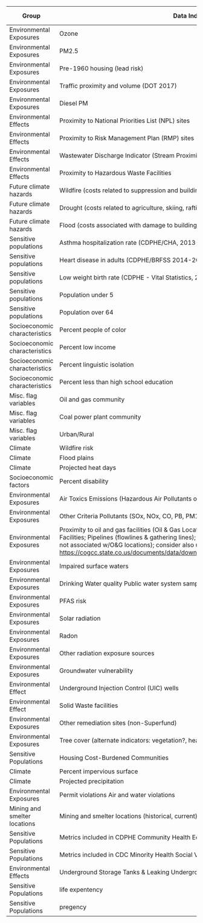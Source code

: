 | Group                         | Data Indicator                                                            | Collected | Function Develop | Priority Level  |
|-------------------------------|---------------------------------------------------------------------------|-----------|------------------|-----------------|
| Environmental Exposures       | Ozone                                                                     | 1         | 0                |         high    |
| Environmental Exposures       | PM2.5                                                                     | 1         | 0                |         high    |
| Environmental Exposures       | Pre-1960 housing (lead risk)                                              | 1         | 0                |         high    |
| Environmental Exposures       | Traffic proximity and volume (DOT 2017)                                   | 1         | 0                |         high    |
| Environmental Exposures       | Diesel PM                                                                 | 1         | 0                |         high    |
| Environmental Effects         | Proximity to National Priorities List (NPL) sites                         | 1         | 1                |         high    |
| Environmental Effects         | Proximity to Risk Management Plan (RMP) sites                             | 1         | 0                |         high    |
| Environmental Effects         | Wastewater Discharge Indicator (Stream Proximity and Toxic Concentration) | 1         | 0                |         high    |
| Environmental Effects         | Proximity to Hazardous Waste Facilities                                   | 1         | 0                |         high    |
| Future climate hazards        | Wildfire (costs related to suppression and buildings)                     | 1         | 0                |         high    |
| Future climate hazards        | Drought (costs related to agriculture, skiing, rafting)                   | 1         | 0                |         high    |
| Future climate hazards        | Flood (costs associated with damage to buildings and infrastructure)      | 1         | 0                |         high    |
| Sensitive populations         | Asthma hospitalization rate (CDPHE/CHA, 2013-2017)                        | 1         | 1                |         high    |
| Sensitive populations         | Heart disease in adults (CDPHE/BRFSS 2014-2017)                           | 1         | 1                |         high    |
| Sensitive populations         | Low weight birth rate (CDPHE - Vital Statistics, 2013-2017                | 1         | 0                |         high    |
| Sensitive populations         | Population under 5                                                        | 1         | 1                |         medium  |
| Sensitive populations         | Population over 64                                                        | 1         | 1                |         medium  |
| Socioeconomic characteristics | Percent people of color                                                   | 1         | 1                |         high    |
| Socioeconomic characteristics | Percent low income                                                        | 1         | 1                |         high    |
| Socioeconomic characteristics | Percent linguistic isolation                                              | 1         | 1                |         high    |
| Socioeconomic characteristics | Percent less than high school education                                   | 1         | 1                |         high    |
| Misc. flag variables          | Oil and gas community                                                     | 0         | 0                |         high    |
| Misc. flag variables          | Coal power plant community                                                | 0         | 0                |         high    |
| Misc. flag variables          | Urban/Rural                                                               | 0         | 0                |         medium  |
| Climate                       | Wildfire risk                                                             | 1         | 1                |         high    |
| Climate                       | Flood plains                                                              | 0         | 0                |         high    |
| Climate                       | Projected heat days                                                       | 0          |0                 |            high |
| Socioeconomic factors         | Percent disability                                                        | 0          |0  | high |
| Environmental Exposures       | Air Toxics Emissions (Hazardous Air Pollutants or "HAPs")                 | 1          |1  | high |
| Environmental Exposures       | Other Criteria Pollutants (SOx, NOx, CO, PB, PM10)                        |  0  |0  | high |
| Environmental Exposures       | Proximity to oil and gas facilities (Oil & Gas Locations; Centralized E&P Waste Management Facilities; Pipelines (flowlines & gathering lines); Open remediation projects; pits; maybe wells not associated w/O&G locations); consider also using COGCC water well data: https://cogcc.state.co.us/documents/data/downloads/environmental/WaterWellDownload.html                                                                       |1  |0  | high |
| Environmental Exposures       | Impaired surface waters                                                   |0  |0  | medium |
| Environmental Exposures       | Drinking Water quality Public water system sample results                 |0  |0  | high |
| Environmental Exposures       | PFAS risk                                                                 |0  |0  | low |
| Environmental Exposures       | Solar radiation                                                           |0  |0  | medium |
| Environmental Exposures       | Radon                                                                     |0  |0  | medium |
| Environmental Exposures       | Other radiation exposure sources                                          | 0 | 0 |  medium |
| Environmental Exposures       | Groundwater vulnerability                                                 |0  |0  | medium |
| Environmental Effect          | Underground Injection Control (UIC) wells                                 |0  |0  |  low |
| Environmental Effect          | Solid Waste facilities                                                    | 0 | 0 |  medium |
| Environmental Exposures       | Other remediation sites (non-Superfund)                                   |0  |0  | medium |
| Environmental Exposures       | Tree cover (alternate indicators: vegetation?, heat surface data?)        | 1 | 0 | medium  |
| Sensitive Populations         | Housing Cost-Burdened Communities                                         |0  |0  | high |
| Climate                       | Percent impervious surface                                                | 1 | 0 | medium  |
| Climate                       | Projected precipitation                                                   |0  |0  | low |
| Environmental Exposures       | Permit violations Air and water violations                                | 0 | 0 | low  |
| Mining and smelter locations  | Mining and smelter locations (historical, current)                        | 0 | 0 | high  |
| Sensitive Populations         | Metrics included in CDPHE Community Health Equity Map                     |0  |0  | low |
| Sensitive Populations         | Metrics included in CDC Minority Health Social Vulnerability Index        | 0 | 0 | low  |
| Environmental Effects         | Underground Storage Tanks & Leaking Underground Storage Tanks             | 0 | 0 | low |
| Sensitive Populations         | life expentency                                                           | 1  |  0 | medium |
| Sensitive Populations         | pregency                                                                  | 0 | 0 | medium | 

